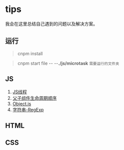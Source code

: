# tips

我会在这里总结自己遇到的问题以及解决方案。

## 运行

> cnpm install

> cnpm start file -- --**./js/microtask** `需要运行的文件夹`

## JS

1. [JS线程](/JS/JsThread/)
2. [父子组件生命周期顺序](/JS/ReactLifeStyleSequence/)
3. [Object.is](/JS/Object.is/)
3. [字符串-RegExp](/JS/RegExp/)

## HTML

## CSS


